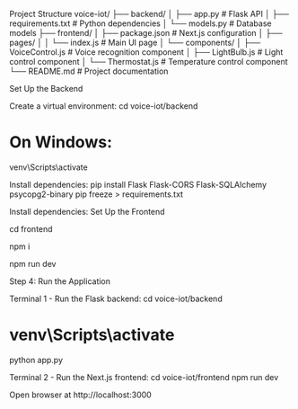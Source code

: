 Project Structure
voice-iot/
├── backend/
│   ├── app.py                 # Flask API 
│   ├── requirements.txt       # Python dependencies
│   └── models.py              # Database models
├── frontend/
│   ├── package.json           # Next.js configuration
│   ├── pages/
│   │   └── index.js           # Main UI page
│   └── components/
│       ├── VoiceControl.js    # Voice recognition component
│       ├── LightBulb.js       # Light control component
│       └── Thermostat.js      # Temperature control component
└── README.md                  # Project documentation

Set Up the Backend

Create a virtual environment:
cd voice-iot/backend

# On Windows:
venv\Scripts\activate

Install dependencies:
pip install Flask Flask-CORS Flask-SQLAlchemy psycopg2-binary
pip freeze > requirements.txt

Install dependencies:
Set Up the Frontend

cd frontend

npm i

npm run dev

Step 4: Run the Application

Terminal 1 - Run the Flask backend:
cd voice-iot/backend
# venv\Scripts\activate 
python app.py

Terminal 2 - Run the Next.js frontend:
cd voice-iot/frontend
npm run dev

Open browser at http://localhost:3000

